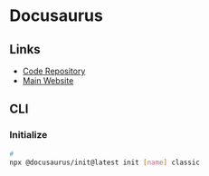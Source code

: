 # Docusaurus

<!--
https://docs.subsquid.io/
https://github.com/revoltchat/documentation
https://developers.cardano.org/
https://github.com/AmruthPillai/Reactive-Resume/tree/main/docs
-->

## Links

- [Code Repository](https://github.com/facebook/docusaurus)
- [Main Website](https://docusaurus.io/)

## CLI

### Initialize

```sh
#
npx @docusaurus/init@latest init [name] classic
```
